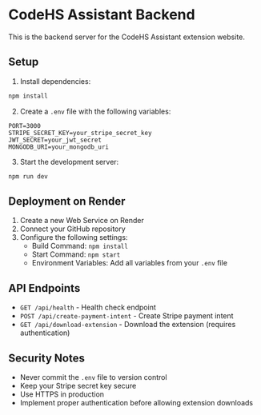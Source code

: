 # CodeHS Assistant Backend

This is the backend server for the CodeHS Assistant extension website.

## Setup

1. Install dependencies:
```bash
npm install
```

2. Create a `.env` file with the following variables:
```
PORT=3000
STRIPE_SECRET_KEY=your_stripe_secret_key
JWT_SECRET=your_jwt_secret
MONGODB_URI=your_mongodb_uri
```

3. Start the development server:
```bash
npm run dev
```

## Deployment on Render

1. Create a new Web Service on Render
2. Connect your GitHub repository
3. Configure the following settings:
   - Build Command: `npm install`
   - Start Command: `npm start`
   - Environment Variables: Add all variables from your `.env` file

## API Endpoints

- `GET /api/health` - Health check endpoint
- `POST /api/create-payment-intent` - Create Stripe payment intent
- `GET /api/download-extension` - Download the extension (requires authentication)

## Security Notes

- Never commit the `.env` file to version control
- Keep your Stripe secret key secure
- Use HTTPS in production
- Implement proper authentication before allowing extension downloads 